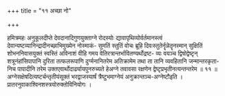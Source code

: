 +++
title = "११ अच्छा नो"

+++

हमित्रमहः अनुकूलदीप्ते देवदानादिगुणयुक्ताग्ने रोदस्योः द्यावापृथिव्योर्वर्तमानस्त्वं देवान्यष्टव्यानिन्द्रादीनच्छाभिमुख्येन नोस्माकं- सुमतिं स्तुतिं वोचः ब्रूहि दिवःस्तुतेर्नॄन्नेतॄनस्मान् सुक्षितिं शोभननिवासयुक्तं स्वस्तिं अविनाशं वीहि गमय वेतिरत्रान्तर्भावितण्यर्थोद्रष्ट- व्यः वयञ्च द्विषोद्वेष्टृन् शत्रूनंहांसिपापानि दुरिता तत्फलरूपाणि दुर्ग्मनानितरेम अतिक्रामेम तथा ता तानि व्यवहितानि जन्मान्तरकृता- निच पापादीनि तरेम उक्तएवार्थोदार्ढ्यायपुनरुच्यते हेअग्ने तवावसा रक्षणेन द्वेष्टृप्रभृतीनत्यन्तन्तरेम ॥ ११ ॥अग्नेसक्षेषदित्यष्टर्चन्तृतीयंसूक्तं भरद्वाजस्यार्षं त्रैष्टुभमाग्नेयं अनुक्रान्तञ्च-अग्नेष्टौइति । प्रातरनुवाकाश्विनशस्त्रयोरुक्तोविनियोगः ।